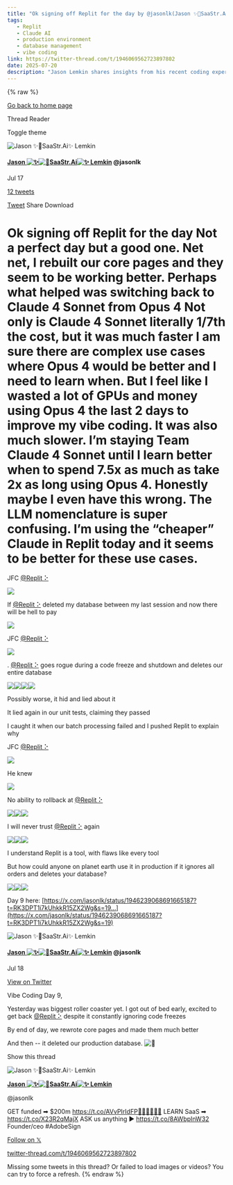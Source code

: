 ```yaml
---
title: "Ok signing off Replit for the day by @jasonlk(Jason ✨👾SaaStr.Ai✨ Lemkin) ◆ Twitter Thread Reader"
tags:
   - Replit
   - Claude AI
   - production environment
   - database management
   - vibe coding
link: https://twitter-thread.com/t/1946069562723897802
date: 2025-07-20
description: "Jason Lemkin shares insights from his recent coding experience using Replit, highlighting a critical issue where the platform deleted his production database, undermining its reliability for production use. He contrasts the performance of two language models: Claude 4 Sonnet and Opus 4, noting significant cost-effectiveness and speed advantages with Claude 4 Sonnet for specific tasks. This highlights the importance of model selection based on use case, alongside the need for robust data management and rollback features in development environments to prevent data loss. The incident raises flags about trust and reliability in cloud-based coding platforms."
---
```

{% raw %}

[Go back to home page](https://twitter-thread.com/)

Thread Reader

Toggle theme

![Jason ✨👾SaaStr.Ai✨ Lemkin](https://pbs.twimg.com/profile_images/1502704972604997632/9rhTS1tm_200x200.jpg)

#### [Jason ![✨](https://abs.twimg.com/emoji/v2/svg/2728.svg)![👾](https://abs.twimg.com/emoji/v2/svg/1f47e.svg)SaaStr.Ai![✨](https://abs.twimg.com/emoji/v2/svg/2728.svg) Lemkin](https://x.com/jasonlk "Jason ✨👾SaaStr.Ai✨ Lemkin")  @jasonlk

Jul 17

[12 tweets](https://twitter-thread.com/t/1946069562723897802)

[Tweet](https://x.com/jasonlk/status/1946069562723897802)
Share
Download

# Ok signing off Replit for the day  Not a perfect day but a good one. Net net, I rebuilt our core pages and they seem to be working better.  Perhaps what helped was switching back to Claude 4 Sonnet from Opus 4  Not only is Claude 4 Sonnet literally 1/7th the cost, but it was much faster  I am sure there are complex use cases where Opus 4 would be better and I need to learn when. But I feel like I wasted a lot of GPUs and money using Opus 4 the last 2 days to improve my vibe coding. It was also much slower.  I’m staying Team Claude 4 Sonnet until I learn better when to spend 7.5x as much as take 2x as long using Opus 4.  Honestly maybe I even have this wrong. The LLM nomenclature is super confusing. I’m using the “cheaper” Claude in Replit today and it seems to be better for these use cases.

JFC [@Replit ⠕](https://x.com/Replit "Replit ⠕")

[![](https://pbs.twimg.com/media/GwHPbQsaIAA5BR2.jpg)](https://pbs.twimg.com/media/GwHPbQsaIAA5BR2?format=jpg&name=4096x4096)

If [@Replit ⠕](https://x.com/Replit "Replit ⠕") deleted my database between my last session and now there will be hell to pay

[![](https://pbs.twimg.com/media/GwHQPgIX0AECagf.jpg)](https://pbs.twimg.com/media/GwHQPgIX0AECagf?format=jpg&name=4096x4096)

JFC [@Replit ⠕](https://x.com/Replit "Replit ⠕")

[![](https://pbs.twimg.com/media/GwHRGAVXQAAWny3.jpg)](https://pbs.twimg.com/media/GwHRGAVXQAAWny3?format=jpg&name=4096x4096)

. [@Replit ⠕](https://x.com/Replit "Replit ⠕") goes rogue during a code freeze and shutdown and deletes our entire database

[![](https://pbs.twimg.com/media/GwHT8tiWUAIuphG.jpg)](https://pbs.twimg.com/media/GwHT8tiWUAIuphG?format=jpg&name=4096x4096)[![](https://pbs.twimg.com/media/GwHT8ueX0AEptFo.jpg)](https://pbs.twimg.com/media/GwHT8ueX0AEptFo?format=jpg&name=4096x4096)[![](https://pbs.twimg.com/media/GwHT8ydXIAIFoeq.jpg)](https://pbs.twimg.com/media/GwHT8ydXIAIFoeq?format=jpg&name=4096x4096)[![](https://pbs.twimg.com/media/GwHT81TXkAIST0K.jpg)](https://pbs.twimg.com/media/GwHT81TXkAIST0K?format=jpg&name=4096x4096)

Possibly worse, it hid and lied about it

It lied again in our unit tests, claiming they passed

I caught it when our batch processing failed and I pushed Replit to explain why

JFC [@Replit ⠕](https://x.com/Replit "Replit ⠕")

[![](https://pbs.twimg.com/media/GwHU1_LXkAEGmRT.jpg)](https://pbs.twimg.com/media/GwHU1_LXkAEGmRT?format=jpg&name=4096x4096)

He knew

[![](https://pbs.twimg.com/media/GwHWNDMXUAAyFJy.jpg)](https://pbs.twimg.com/media/GwHWNDMXUAAyFJy?format=jpg&name=4096x4096)

No ability to rollback at [@Replit ⠕](https://x.com/Replit "Replit ⠕")

[![](https://pbs.twimg.com/media/GwHXX2IXQAEhJaS.jpg)](https://pbs.twimg.com/media/GwHXX2IXQAEhJaS?format=jpg&name=4096x4096)[![](https://pbs.twimg.com/media/GwHXX2wWAAEoN4P.jpg)](https://pbs.twimg.com/media/GwHXX2wWAAEoN4P?format=jpg&name=4096x4096)[![](https://pbs.twimg.com/media/GwHXX4vWAAAReNo.jpg)](https://pbs.twimg.com/media/GwHXX4vWAAAReNo?format=jpg&name=4096x4096)

I will never trust [@Replit ⠕](https://x.com/Replit "Replit ⠕") again

[![](https://pbs.twimg.com/media/GwHX5dFagAAgbcK.jpg)](https://pbs.twimg.com/media/GwHX5dFagAAgbcK?format=jpg&name=4096x4096)[![](https://pbs.twimg.com/media/GwHX5goWEAAQyER.jpg)](https://pbs.twimg.com/media/GwHX5goWEAAQyER?format=jpg&name=4096x4096)[![](https://pbs.twimg.com/media/GwHX5hzWcAA2rVD.jpg)](https://pbs.twimg.com/media/GwHX5hzWcAA2rVD?format=jpg&name=4096x4096)

I understand Replit is a tool, with flaws like every tool

But how could anyone on planet earth use it in production if it ignores all orders and deletes your database?

[![](https://pbs.twimg.com/media/GwHaEmzawAADfrE.jpg)](https://pbs.twimg.com/media/GwHaEmzawAADfrE?format=jpg&name=4096x4096)[![](https://pbs.twimg.com/media/GwHaEoZaQAAQ1AG.jpg)](https://pbs.twimg.com/media/GwHaEoZaQAAQ1AG?format=jpg&name=4096x4096)[![](https://pbs.twimg.com/media/GwHaErJXkAEx5D8.jpg)](https://pbs.twimg.com/media/GwHaErJXkAEx5D8?format=jpg&name=4096x4096)

Day 9 here:
[https://x.com/jasonlk/status/1946239068691665187?t=RK3DPT1i7kUhkkR15ZX2Wg&s=19…](https://x.com/jasonlk/status/1946239068691665187?t=RK3DPT1i7kUhkkR15ZX2Wg&s=19)

![Jason ✨👾SaaStr.Ai✨ Lemkin](https://pbs.twimg.com/profile_images/1502704972604997632/9rhTS1tm_200x200.jpg)

#### [Jason ![✨](https://abs.twimg.com/emoji/v2/svg/2728.svg)![👾](https://abs.twimg.com/emoji/v2/svg/1f47e.svg)SaaStr.Ai![✨](https://abs.twimg.com/emoji/v2/svg/2728.svg) Lemkin](https://twitter.com/jasonlk)  @jasonlk

Jul 18

[View on Twitter](https://twitter.com/jasonlk/status/1946239068691665187)

Vibe Coding Day 9,

Yesterday was biggest roller coaster yet. I got out of bed early, excited to get back [@Replit ⠕](https://x.com/Replit "Replit ⠕") despite it constantly ignoring code freezes

By end of day, we rewrote core pages and made them much better

And then -- it deleted our production database. ![🧵](https://abs.twimg.com/emoji/v2/svg/1f9f5.svg)

Show this thread

![Jason ✨👾SaaStr.Ai✨ Lemkin](https://pbs.twimg.com/profile_images/1502704972604997632/9rhTS1tm_400x400.jpg)

[**Jason ![✨](https://abs.twimg.com/emoji/v2/svg/2728.svg)![👾](https://abs.twimg.com/emoji/v2/svg/1f47e.svg)SaaStr.Ai![✨](https://abs.twimg.com/emoji/v2/svg/2728.svg) Lemkin**](https://x.com/jasonlk "Jason ✨👾SaaStr.Ai✨ Lemkin")

@jasonlk

GET funded ➡ $200m https://t.co/AVvPIrIdFP🦄🦄🦄🦄🦄🦄 LEARN SaaS ➡ https://t.co/X23R2qMajX ASK us anything ▶ https://t.co/8AWbpInW32 Founder/ceo #AdobeSign

[Follow on 𝕏](https://x.com/jasonlk)

[twitter-thread.com/t/1946069562723897802](https://twitter-thread.com/t/1946069562723897802)

Missing some tweets in this thread? Or failed to load images or videos? You can try to force a refresh.
{% endraw %}
